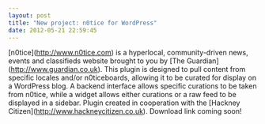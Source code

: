 ```yaml
---
layout: post
title: "New project: n0tice for WordPress"
date: 2012-05-21 22:59:45
---
```


\[n0tice\](http://www.n0tice.com) is a hyperlocal, community-driven news, events and classifieds website brought to you by \[The Guardian\](http://www.guardian.co.uk). This plugin is designed to pull content from specific locales and/or n0ticeboards, allowing it to be curated for display on a WordPress blog. A backend interface allows specific curations to be taken from n0tice, while a widget allows either curations or a raw feed to be displayed in a sidebar. Plugin created in cooperation with the \[Hackney Citizen\](http://www.hackneycitizen.co.uk). Download link coming soon!
